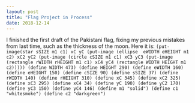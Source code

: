 ```yaml
---
layout: post
title: "Flag Project in Process"
date: 2018-12-14
---
```


I finished the first draft of the Pakistani flag, fixing my previous mistakes from last time, such as the thickness of the moon.
Here it is: ```(put-image(star sSIZE m1 c1)
          xC yC
          (put-image (ellipse  eWIDTH eHEIGHT m1 c2)
                     xC2 yC2
                     (put-image (circle cSIZE m1 c1)
                                xC3 yC3
                                (put-image (rectangle rWIDTH rHEIGHT m1 c1)
                                           xC4 yC4
                                           (rectangle WIDTH HEIGHT m1 c2)))))
(define WIDTH 473)
(define HEIGHT 290)
(define eWIDTH 160)
(define eHEIGHT 150)
(define cSIZE 90)
(define sSIZE 37)
(define rWIDTH 140)
(define rHEIGHT 310)
(define xC 345)
(define xC2 325)
(define xC3 295)
(define xC4 34)
(define yC 190)
(define yC2 170)
(define yC3 150)
(define yC4 146)
(define m1 "solid")
(define c1 "whitesmoke")
(define c2 "darkgreen")```
